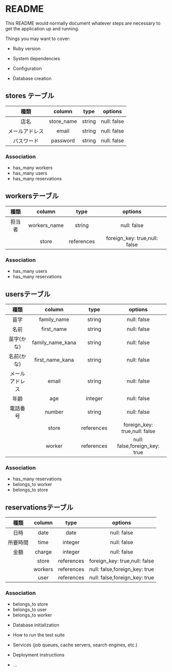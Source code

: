 # README

This README would normally document whatever steps are necessary to get the
application up and running.

Things you may want to cover:

* Ruby version

* System dependencies

* Configuration

* Database creation
## stores テーブル
|種類|column|type|options|
|:---:|:---:|:---:|:---:|
|店名|store_name|string|null: false|
|メールアドレス|email|string|null: false|
|パスワード|password|string|null: false|
### Association
- has_many workers
- has_many users
- has_many reservations

## workersテーブル
|種類|column|type|options|
|:---:|:---:|:---:|:---:|
|担当者|workers_name|string|null: false|
||store|references|foreign_key: true,null: false|
### Association
- has_many users
- has_many reservations

## usersテーブル
|種類|column|type|options|
|:---:|:---:|:---:|:---:|
|苗字|family_name|string|null: false|
|名前|first_name|string|null: false|
|苗字(かな)|family_name_kana|string|null: false|
|名前(かな)|first_name_kana|string|null: false|
|メールアドレス|email|string|null: false|
|年齢|age|integer|null: false|
|電話番号|number|string|null: false|
||store|references|foreign_key: true,null: false|
| |worker|references|null: false,foreign_key: true|
### Association
- has_many reservations
- belongs_to worker
- belongs_to store

## reservationsテーブル
|種類|column|type|options|
|:---:|:---:|:---:|:---:|
|日時|date|date|null: false|
|所要時間|time|integer|null: false|
|金額|charge|integer|null: false|
||store|references|foreign_key: true,null: false|
| |workers|references|null: false,foreign_key: true|
| |user|references|null: false,foreign_key: true|
### Association
- belongs_to store
- belongs_to user
- belongs_to worker

* Database initialization

* How to run the test suite

* Services (job queues, cache servers, search engines, etc.)

* Deployment instructions

* ...
